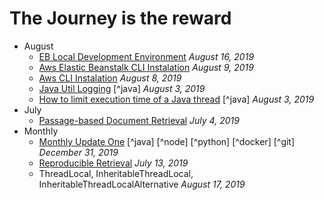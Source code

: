 # The Journey is the reward


- August
    - [EB Local Development Environment](#eb-local-development-environment) _August 16, 2019_
	- [Aws Elastic Beanstalk CLI Instalation](#aws-elastic-beanstalk-cLI-instalation) _August 9, 2019_
    - [Aws CLI Instalation](#aws-cli-installation) _August 8, 2019_
    - [Java Util Logging](#java-util-logging) [^java] _August 3, 2019_
    - [How to limit execution time of a Java thread](#how-to-limit-execution-time-of-a-java-thread "Java thread with timeout") [^java] _August 3, 2019_
- July
    - [Passage-based Document Retrieval](#passage-based-document-retrieval "Passage Relevance" ) _July 4, 2019_ 
- Monthly
    - [Monthly Update One](#monthly-update-one)  [^java] [^node] [^python] [^docker] [^git] _December 31, 2019_
    - [Reproducible Retrieval](#july-13 "Reproducible Experiment") _July 13, 2019_   
    - ThreadLocal, InheritableThreadLocal, InheritableThreadLocalAlternative _August 17, 2019_


